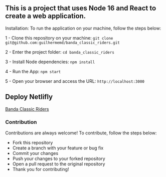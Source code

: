 ## This is a project that uses Node 16 and React to create a web application.

Installation:
To run the application on your machine, follow the steps below:

1 - Clone this repository on your machine:
`git clone git@github.com:guilhermemd/banda_classic_riders.git`

2 - Enter the project folder:
`cd banda_classic_riders`

3 - Install Node dependencies:
`npm install`

4 - Run the App:
`npm start`

5 - Open your browser and access the URL:
`http://localhost:3000`


## Deploy Netlifly

[Banda Classic Riders](https://bandaclassicriders.com.br/)

### Contribution
Contributions are always welcome! To contribute, follow the steps below:

- Fork this repository
- Create a branch with your feature or bug fix
- Commit your changes
- Push your changes to your forked repository
- Open a pull request to the original repository
- Thank you for contributing!
